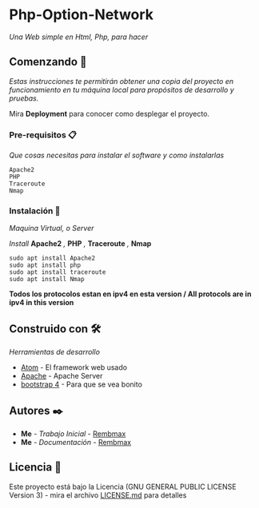 # Php-Option-Network

_Una Web simple en Html, Php, para hacer_

## Comenzando 🚀

_Estas instrucciones te permitirán obtener una copia del proyecto en funcionamiento en tu máquina local para propósitos de desarrollo y pruebas._

Mira **Deployment** para conocer como desplegar el proyecto.


### Pre-requisitos 📋

_Que cosas necesitas para instalar el software y como instalarlas_

```
Apache2
PHP
Traceroute
Nmap
```

### Instalación 🔧

_Maquina Virtual, o Server_

_Install_ **Apache2** _,_ **PHP** _,_ **Traceroute** _,_ **Nmap**

```
sudo apt install Apache2
sudo apt install php
sudo apt install traceroute
sudo apt install Nmap
```

**Todos los protocolos estan en ipv4 en esta version / All protocols are in ipv4 in this version**


## Construido con 🛠️

_Herramientas de desarrollo_

* [Atom](https://atom.io/) - El framework web usado
* [Apache](https://httpd.apache.org/) - Apache Server
* [bootstrap 4](https://getbootstrap.com/) - Para que se vea bonito

## Autores ✒️


* **Me** - *Trabajo Inicial* - [Rembmax](https://github.com/Rembmax)
* **Me** - *Documentación* - [Rembmax](https://github.com/Rembmax)

## Licencia 📄

Este proyecto está bajo la Licencia (GNU GENERAL PUBLIC LICENSE Version 3) - mira el archivo [LICENSE.md](https://github.com/Rembmax/Web-Ping-Tracert-Port-Check-TCP/blob/master/LICENSE) para detalles
